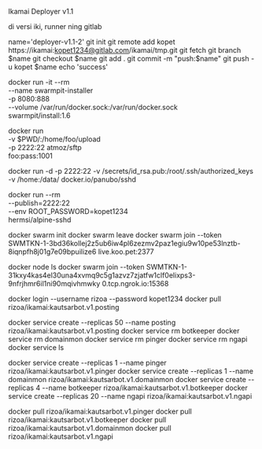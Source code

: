 Ikamai Deployer v1.1

di versi iki, runner ning gitlab

name='deployer-v1.1-2'
git init
git remote add kopet https://ikamai:kopet1234@gitlab.com/ikamai/tmp.git
git fetch
git branch $name
git checkout $name
git add .
git commit -m "push:$name"
git push -u kopet $name
echo 'success'


docker run -it --rm \
  --name swarmpit-installer \
  -p 8080:888 \
  --volume /var/run/docker.sock:/var/run/docker.sock \
swarmpit/install:1.6

docker run \
    -v $PWD/:/home/foo/upload \
    -p 2222:22 atmoz/sftp \
    foo:pass:1001

docker run -d -p 2222:22 -v /secrets/id_rsa.pub:/root/.ssh/authorized_keys -v /home:/data/ docker.io/panubo/sshd


docker run --rm \
--publish=2222:22 \
--env ROOT_PASSWORD=kopet1234 \
hermsi/alpine-sshd

docker swarm init
docker swarm leave
docker swarm join --token SWMTKN-1-3bd36kollej2z5ub6iw4pl6zezmv2paz1egiu9w10pe53lnztb-8iqnpfh8j01g7e09bpuilize6 live.koo.pet:2377

docker node ls
docker swarm join --token SWMTKN-1-31kxy4kas4el30una4xvmq9c5g1azvz7zjatfw1clf0elixps3-9nfrjhmr6il1ni90mqivhmwky 0.tcp.ngrok.io:15368

docker login --username rizoa --password kopet1234
docker pull rizoa/ikamai:kautsarbot.v1.posting

docker service create --replicas 50 --name posting rizoa/ikamai:kautsarbot.v1.posting
docker service rm botkeeper
docker service rm domainmon
docker service rm pinger
docker service rm ngapi
docker service ls

docker service create --replicas 1 --name pinger rizoa/ikamai:kautsarbot.v1.pinger
docker service create --replicas 1 --name domainmon rizoa/ikamai:kautsarbot.v1.domainmon
docker service create --replicas 4 --name botkeeper rizoa/ikamai:kautsarbot.v1.botkeeper
docker service create --replicas 20 --name ngapi rizoa/ikamai:kautsarbot.v1.ngapi

docker pull rizoa/ikamai:kautsarbot.v1.pinger
docker pull rizoa/ikamai:kautsarbot.v1.botkeeper
docker pull rizoa/ikamai:kautsarbot.v1.domainmon
docker pull rizoa/ikamai:kautsarbot.v1.ngapi


